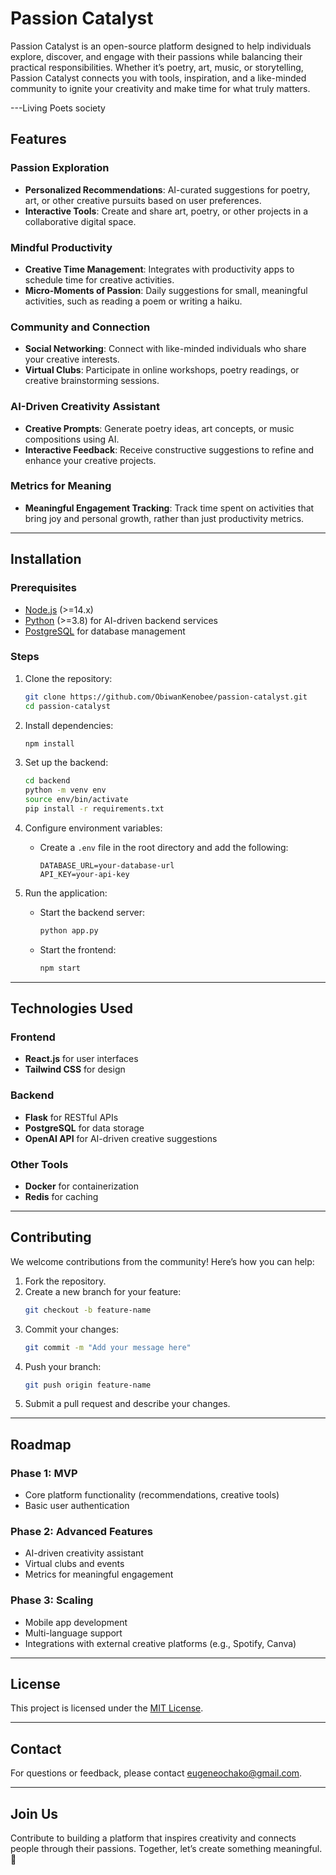 # Passion Catalyst

Passion Catalyst is an open-source platform designed to help individuals explore, discover, and engage with their passions while balancing their practical responsibilities. Whether it’s poetry, art, music, or storytelling, Passion Catalyst connects you with tools, inspiration, and a like-minded community to ignite your creativity and make time for what truly matters.

---Living Poets society

## Features

### Passion Exploration
- **Personalized Recommendations**: AI-curated suggestions for poetry, art, or other creative pursuits based on user preferences.
- **Interactive Tools**: Create and share art, poetry, or other projects in a collaborative digital space.

### Mindful Productivity
- **Creative Time Management**: Integrates with productivity apps to schedule time for creative activities.
- **Micro-Moments of Passion**: Daily suggestions for small, meaningful activities, such as reading a poem or writing a haiku.

### Community and Connection
- **Social Networking**: Connect with like-minded individuals who share your creative interests.
- **Virtual Clubs**: Participate in online workshops, poetry readings, or creative brainstorming sessions.

### AI-Driven Creativity Assistant
- **Creative Prompts**: Generate poetry ideas, art concepts, or music compositions using AI.
- **Interactive Feedback**: Receive constructive suggestions to refine and enhance your creative projects.

### Metrics for Meaning
- **Meaningful Engagement Tracking**: Track time spent on activities that bring joy and personal growth, rather than just productivity metrics.

---

## Installation

### Prerequisites
- [Node.js](https://nodejs.org/) (>=14.x)
- [Python](https://www.python.org/) (>=3.8) for AI-driven backend services
- [PostgreSQL](https://www.postgresql.org/) for database management

### Steps
1. Clone the repository:
   ```bash
   git clone https://github.com/ObiwanKenobee/passion-catalyst.git
   cd passion-catalyst
   ```

2. Install dependencies:
   ```bash
   npm install
   ```

3. Set up the backend:
   ```bash
   cd backend
   python -m venv env
   source env/bin/activate
   pip install -r requirements.txt
   ```

4. Configure environment variables:
   - Create a `.env` file in the root directory and add the following:
     ```env
     DATABASE_URL=your-database-url
     API_KEY=your-api-key
     ```

5. Run the application:
   - Start the backend server:
     ```bash
     python app.py
     ```
   - Start the frontend:
     ```bash
     npm start
     ```

---

## Technologies Used

### Frontend
- **React.js** for user interfaces
- **Tailwind CSS** for design

### Backend
- **Flask** for RESTful APIs
- **PostgreSQL** for data storage
- **OpenAI API** for AI-driven creative suggestions

### Other Tools
- **Docker** for containerization
- **Redis** for caching

---

## Contributing

We welcome contributions from the community! Here’s how you can help:

1. Fork the repository.
2. Create a new branch for your feature:
   ```bash
   git checkout -b feature-name
   ```
3. Commit your changes:
   ```bash
   git commit -m "Add your message here"
   ```
4. Push your branch:
   ```bash
   git push origin feature-name
   ```
5. Submit a pull request and describe your changes.

---

## Roadmap

### Phase 1: MVP
- Core platform functionality (recommendations, creative tools)
- Basic user authentication

### Phase 2: Advanced Features
- AI-driven creativity assistant
- Virtual clubs and events
- Metrics for meaningful engagement

### Phase 3: Scaling
- Mobile app development
- Multi-language support
- Integrations with external creative platforms (e.g., Spotify, Canva)

---

## License

This project is licensed under the [MIT License](LICENSE).

---

## Contact

For questions or feedback, please contact [eugeneochako@gmail.com](mailto:eugeneochako@gmail.com).

---

## Join Us

Contribute to building a platform that inspires creativity and connects people through their passions. Together, let’s create something meaningful. 🚀
